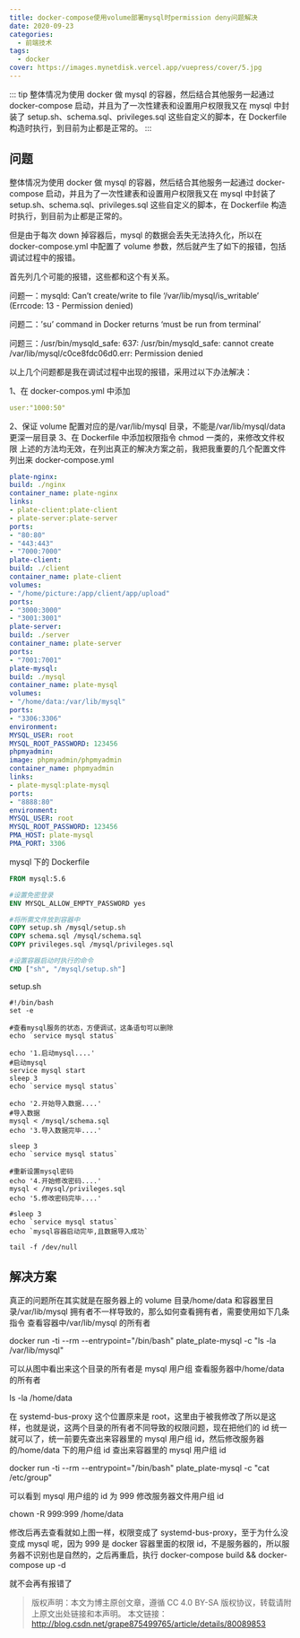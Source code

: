 ```yaml
---
title: docker-compose使用volume部署mysql时permission deny问题解决
date: 2020-09-23
categories: 
  - 前端技术
tags:
  - docker
cover: https://images.mynetdisk.vercel.app/vuepress/cover/5.jpg
---
```


::: tip
整体情况为使用 docker 做 mysql 的容器，然后结合其他服务一起通过 docker-compose 启动，并且为了一次性建表和设置用户权限我又在 mysql 中封装了 setup.sh、schema.sql、privileges.sql 这些自定义的脚本，在 Dockerfile 构造时执行，到目前为止都是正常的。
:::

<!-- more -->

## 问题

整体情况为使用 docker 做 mysql 的容器，然后结合其他服务一起通过 docker-compose 启动，并且为了一次性建表和设置用户权限我又在 mysql 中封装了 setup.sh、schema.sql、privileges.sql 这些自定义的脚本，在 Dockerfile 构造时执行，到目前为止都是正常的。

但是由于每次 down 掉容器后，mysql 的数据会丢失无法持久化，所以在 docker-compose.yml 中配置了 volume 参数，然后就产生了如下的报错，包括调试过程中的报错。

首先列几个可能的报错，这些都和这个有关系。

问题一：mysqld: Can’t create/write to file ‘/var/lib/mysql/is_writable’ (Errcode: 13 - Permission denied)

问题二：’su’ command in Docker returns ‘must be run from terminal’

问题三：/usr/bin/mysqld_safe: 637: /usr/bin/mysqld_safe: cannot create /var/lib/mysql/c0ce8fdc06d0.err: Permission denied

以上几个问题都是我在调试过程中出现的报错，采用过以下办法解决：

1、在 docker-compos.yml 中添加

```yaml
user:"1000:50"
```

2、保证 volume 配置对应的是/var/lib/mysql 目录，不能是/var/lib/mysql/data 更深一层目录
3、在 Dockerfile 中添加权限指令 chmod 一类的，来修改文件权限
上述的方法均无效，在列出真正的解决方案之前，我把我重要的几个配置文件列出来
docker-compose.yml

```yaml
plate-nginx:
build: ./nginx
container_name: plate-nginx
links:
- plate-client:plate-client
- plate-server:plate-server
ports:
- "80:80"
- "443:443"
- "7000:7000"
plate-client:
build: ./client
container_name: plate-client
volumes:
- "/home/picture:/app/client/app/upload"
ports:
- "3000:3000"
- "3001:3001"
plate-server:
build: ./server
container_name: plate-server
ports:
- "7001:7001"
plate-mysql:
build: ./mysql
container_name: plate-mysql
volumes:
- "/home/data:/var/lib/mysql"
ports:
- "3306:3306"
environment:
MYSQL_USER: root
MYSQL_ROOT_PASSWORD: 123456
phpmyadmin:
image: phpmyadmin/phpmyadmin
container_name: phpmyadmin
links:
- plate-mysql:plate-mysql
ports:
- "8888:80"
environment:
MYSQL_USER: root
MYSQL_ROOT_PASSWORD: 123456
PMA_HOST: plate-mysql
PMA_PORT: 3306
```

mysql 下的 Dockerfile

```Dockerfile
FROM mysql:5.6

#设置免密登录
ENV MYSQL_ALLOW_EMPTY_PASSWORD yes

#将所需文件放到容器中
COPY setup.sh /mysql/setup.sh
COPY schema.sql /mysql/schema.sql
COPY privileges.sql /mysql/privileges.sql

#设置容器启动时执行的命令
CMD ["sh", "/mysql/setup.sh"]
```

setup.sh

```shell
#!/bin/bash
set -e

#查看mysql服务的状态，方便调试，这条语句可以删除
echo `service mysql status`

echo '1.启动mysql....'
#启动mysql
service mysql start
sleep 3
echo `service mysql status`

echo '2.开始导入数据....'
#导入数据
mysql < /mysql/schema.sql
echo '3.导入数据完毕....'

sleep 3
echo `service mysql status`

#重新设置mysql密码
echo '4.开始修改密码....'
mysql < /mysql/privileges.sql
echo '5.修改密码完毕....'

#sleep 3
echo `service mysql status`
echo `mysql容器启动完毕,且数据导入成功`

tail -f /dev/null
```

## 解决方案

真正的问题所在其实就是在服务器上的 volume 目录/home/data 和容器里目录/var/lib/mysql 拥有者不一样导致的，那么如何查看拥有者，需要使用如下几条指令
查看容器中/var/lib/mysql 的所有者

docker run -ti --rm --entrypoint="/bin/bash" plate_plate-mysql -c "ls -la /var/lib/mysql"

可以从图中看出来这个目录的所有者是 mysql 用户组
查看服务器中/home/data 的所有者

ls -la /home/data

在 systemd-bus-proxy 这个位置原来是 root，这里由于被我修改了所以是这样，也就是说，这两个目录的所有者不同导致的权限问题，现在把他们的 id 统一就可以了，统一前要先查出来容器里的 mysql 用户组 id，然后修改服务器的/home/data 下的用户组 id
查出来容器里的 mysql 用户组 id

docker run -ti --rm --entrypoint="/bin/bash" plate_plate-mysql -c "cat /etc/group"

可以看到 mysql 用户组的 id 为 999
修改服务器文件用户组 id

chown -R 999:999 /home/data

修改后再去查看就如上图一样，权限变成了 systemd-bus-proxy，至于为什么没变成 mysql 呢，因为 999 是 docker 容器里面的权限 id，不是服务器的，所以服务器不识别也是自然的，之后再重启，执行
docker-compose build && docker-compose up -d

就不会再有报错了

> 版权声明：本文为博主原创文章，遵循 CC 4.0 BY-SA 版权协议，转载请附上原文出处链接和本声明。
> 本文链接：http://blog.csdn.net/grape875499765/article/details/80089853
